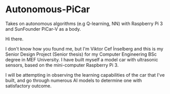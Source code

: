 # Autonomous-PiCar
Takes on autonomous algorithms (e.g Q-learning, NN) with Raspberry Pi 3 and SunFounder PiCar-V as a body.

Hi there.

I don't know how you found me, but I'm Viktor Cef İnselberg and this is my Senior Design Project (Senior thesis) for my Computer Engineering BSc degree in MEF University. I have built myself a model car with ultrasonic sensors, based on the mini-computer Raspberry Pi 3.




I will be attempting in observing the learning capabilities of the car that I've built, and go through numerous AI models to determine one with satisfactory outcome.
